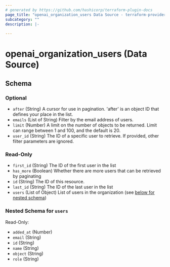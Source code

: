 ```yaml
---
# generated by https://github.com/hashicorp/terraform-plugin-docs
page_title: "openai_organization_users Data Source - terraform-provider-openai"
subcategory: ""
description: |-
  
---
```


# openai_organization_users (Data Source)





<!-- schema generated by tfplugindocs -->
## Schema

### Optional

- `after` (String) A cursor for use in pagination. 'after' is an object ID that defines your place in the list.
- `emails` (List of String) Filter by the email address of users.
- `limit` (Number) A limit on the number of objects to be returned. Limit can range between 1 and 100, and the default is 20.
- `user_id` (String) The ID of a specific user to retrieve. If provided, other filter parameters are ignored.

### Read-Only

- `first_id` (String) The ID of the first user in the list
- `has_more` (Boolean) Whether there are more users that can be retrieved by paginating
- `id` (String) The ID of this resource.
- `last_id` (String) The ID of the last user in the list
- `users` (List of Object) List of users in the organization (see [below for nested schema](#nestedatt--users))

<a id="nestedatt--users"></a>
### Nested Schema for `users`

Read-Only:

- `added_at` (Number)
- `email` (String)
- `id` (String)
- `name` (String)
- `object` (String)
- `role` (String)
